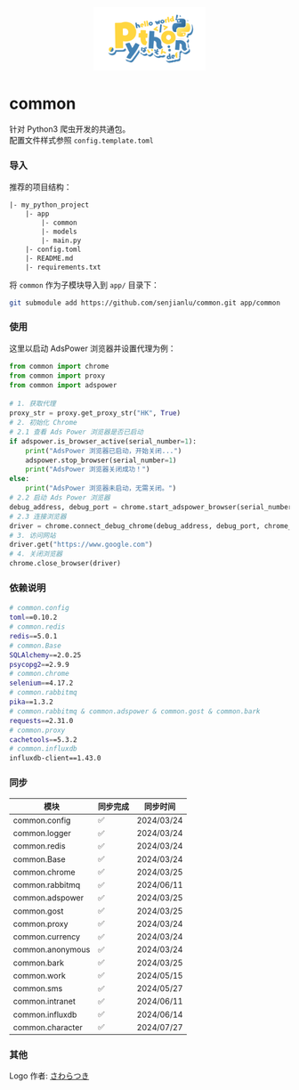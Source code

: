 <div align="center">
    <img src=https://raw.githubusercontent.com/senjianlu/common/master/Logo.png width=40%/>
</div>

# common
针对 Python3 爬虫开发的共通包。  
配置文件样式参照 `config.template.toml`

### 导入
推荐的项目结构：
```text
|- my_python_project
    |- app
        |- common
        |- models
        |- main.py
    |- config.toml
    |- README.md
    |- requirements.txt
```
将 `common` 作为子模块导入到 `app/` 目录下：
```bash
git submodule add https://github.com/senjianlu/common.git app/common
```

### 使用
这里以启动 AdsPower 浏览器并设置代理为例：
```python
from common import chrome
from common import proxy
from common import adspower

# 1. 获取代理
proxy_str = proxy.get_proxy_str("HK", True)
# 2. 初始化 Chrome
# 2.1 查看 Ads Power 浏览器是否已启动
if adspower.is_browser_active(serial_number=1):
    print("AdsPower 浏览器已启动，开始关闭...")
    adspower.stop_browser(serial_number=1)
    print("AdsPower 浏览器关闭成功！")
else:
    print("AdsPower 浏览器未启动，无需关闭。")
# 2.2 启动 Ads Power 浏览器
debug_address, debug_port = chrome.start_adspower_browser(serial_number=1, proxy_str=proxy_str, is_open_tabs=True, launch_args=["--disable-popup-blocking"])
# 2.3 连接浏览器
driver = chrome.connect_debug_chrome(debug_address, debug_port, chrome_version=122)
# 3. 访问网站
driver.get("https://www.google.com")
# 4. 关闭浏览器
chrome.close_browser(driver)
```

### 依赖说明
```bash
# common.config
toml==0.10.2
# common.redis
redis==5.0.1
# common.Base
SQLAlchemy==2.0.25
psycopg2==2.9.9
# common.chrome
selenium==4.17.2
# common.rabbitmq
pika==1.3.2
# common.rabbitmq & common.adspower & common.gost & common.bark
requests==2.31.0
# common.proxy
cachetools==5.3.2
# common.influxdb
influxdb-client==1.43.0
```

### 同步

| 模块               | 同步完成 | 同步时间       |
|------------------|--|------------|
| common.config    | ✅ | 2024/03/24 |
| common.logger    | ✅ | 2024/03/24 |
| common.redis     | ✅ | 2024/03/24 |
| common.Base      | ✅ | 2024/03/24 |
| common.chrome    | ✅ | 2024/03/25 |
| common.rabbitmq  | ✅ | 2024/06/11 |
| common.adspower  | ✅ | 2024/03/25 |
| common.gost      | ✅ | 2024/03/25 |
| common.proxy     | ✅ | 2024/03/24 |
| common.currency  | ✅ | 2024/03/24 |
| common.anonymous | ✅ | 2024/03/24 |
| common.bark      | ✅ | 2024/03/25 |
| common.work      | ✅ | 2024/05/15 |
| common.sms       | ✅ | 2024/05/27 |
| common.intranet  | ✅ | 2024/06/11 |
| common.influxdb  | ✅ | 2024/06/14 |
| common.character | ✅ | 2024/07/27 |

### 其他
Logo 作者: [さわらつき](https://x.com/sawaratsuki1004)